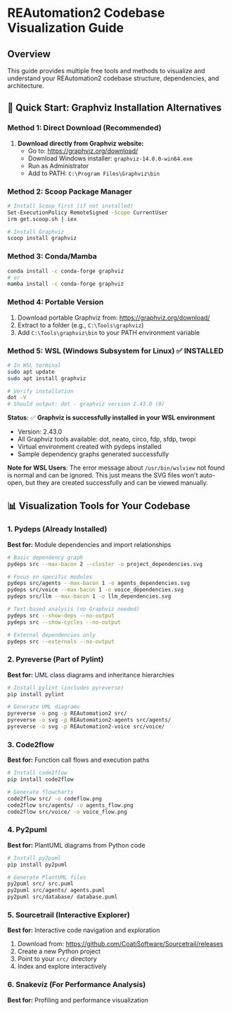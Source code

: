 # REAutomation2 Codebase Visualization Guide

## Overview

This guide provides multiple free tools and methods to visualize and understand your REAutomation2 codebase structure, dependencies, and architecture.

## 🚀 Quick Start: Graphviz Installation Alternatives

### Method 1: Direct Download (Recommended)

1. **Download directly from Graphviz website:**
   - Go to: https://graphviz.org/download/
   - Download Windows installer: `graphviz-14.0.0-win64.exe`
   - Run as Administrator
   - Add to PATH: `C:\Program Files\Graphviz\bin`

### Method 2: Scoop Package Manager

```bash
# Install Scoop first (if not installed)
Set-ExecutionPolicy RemoteSigned -Scope CurrentUser
irm get.scoop.sh | iex

# Install Graphviz
scoop install graphviz
```

### Method 3: Conda/Mamba

```bash
conda install -c conda-forge graphviz
# or
mamba install -c conda-forge graphviz
```

### Method 4: Portable Version

1. Download portable Graphviz from: https://graphviz.org/download/
2. Extract to a folder (e.g., `C:\Tools\graphviz`)
3. Add `C:\Tools\graphviz\bin` to your PATH environment variable

### Method 5: WSL (Windows Subsystem for Linux) ✅ INSTALLED

```bash
# In WSL terminal
sudo apt update
sudo apt install graphviz

# Verify installation
dot -V
# Should output: dot - graphviz version 2.43.0 (0)
```

**Status**: ✅ **Graphviz is successfully installed in your WSL environment**
- Version: 2.43.0
- All Graphviz tools available: dot, neato, circo, fdp, sfdp, twopi
- Virtual environment created with pydeps installed
- Sample dependency graphs generated successfully

**Note for WSL Users**: The error message about `/usr/bin/wslview` not found is normal and can be ignored. This just means the SVG files won't auto-open, but they are created successfully and can be viewed manually.

## 📊 Visualization Tools for Your Codebase

### 1. Pydeps (Already Installed)

**Best for:** Module dependencies and import relationships

```bash
# Basic dependency graph
pydeps src --max-bacon 2 --cluster -o project_dependencies.svg

# Focus on specific modules
pydeps src/agents --max-bacon 1 -o agents_dependencies.svg
pydeps src/voice --max-bacon 1 -o voice_dependencies.svg
pydeps src/llm --max-bacon 1 -o llm_dependencies.svg

# Text-based analysis (no Graphviz needed)
pydeps src --show-deps --no-output
pydeps src --show-cycles --no-output

# External dependencies only
pydeps src --externals --no-output
```

### 2. Pyreverse (Part of Pylint)

**Best for:** UML class diagrams and inheritance hierarchies

```bash
# Install pylint (includes pyreverse)
pip install pylint

# Generate UML diagrams
pyreverse -o png -p REAutomation2 src/
pyreverse -o svg -p REAutomation2-agents src/agents/
pyreverse -o svg -p REAutomation2-voice src/voice/
```

### 3. Code2flow

**Best for:** Function call flows and execution paths

```bash
# Install code2flow
pip install code2flow

# Generate flowcharts
code2flow src/ -o codeflow.png
code2flow src/agents/ -o agents_flow.png
code2flow src/voice/ -o voice_flow.png
```

### 4. Py2puml

**Best for:** PlantUML diagrams from Python code

```bash
# Install py2puml
pip install py2puml

# Generate PlantUML files
py2puml src/ src.puml
py2puml src/agents/ agents.puml
py2puml src/database/ database.puml
```

### 5. Sourcetrail (Interactive Explorer)

**Best for:** Interactive code navigation and exploration

1. Download from: https://github.com/CoatiSoftware/Sourcetrail/releases
2. Create a new Python project
3. Point to your `src/` directory
4. Index and explore interactively

### 6. Snakeviz (For Performance Analysis)

**Best for:** Profiling and performance visualization

```bash

```
